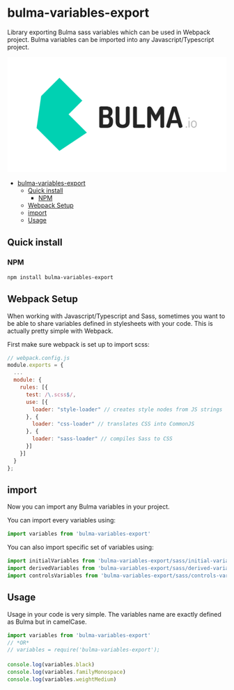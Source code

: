 # bulma-variables-export

Library exporting Bulma sass variables which can be used in Webpack project. Bulma variables can be imported into any Javascript/Typescript project.

![Bulma.io](https://raw.githubusercontent.com/jgthms/bulma/master/docs/images/bulma-banner.png)

- [bulma-variables-export](#bulma-variables-export)
  - [Quick install](#quick-install)
    - [NPM](#npm)
  - [Webpack Setup](#webpack-setup)
  - [import](#import)
  - [Usage](#usage)

## Quick install

### NPM

```sh
npm install bulma-variables-export
```

## Webpack Setup

When working with Javascript/Typescript and Sass, sometimes you want to be able to share variables defined in stylesheets with your code. This is actually pretty simple with Webpack.

First make sure webpack is set up to import scss:

```javascript
// webpack.config.js
module.exports = {
  ...
  module: {
    rules: [{
      test: /\.scss$/,
      use: [{
        loader: "style-loader" // creates style nodes from JS strings
      }, {
        loader: "css-loader" // translates CSS into CommonJS
      }, {
        loader: "sass-loader" // compiles Sass to CSS
      }]
    }]
  }
};
```

## import

Now you can import any Bulma variables in your project.

You can import every variables using:

```javascript
import variables from 'bulma-variables-export'
```

You can also import specific set of variables using:

```javascript
import initialVariables from 'bulma-variables-export/sass/initial-variables.scss'
import derivedVariables from 'bulma-variables-export/sass/derived-variables.scss'
import controlsVariables from 'bulma-variables-export/sass/controls-variables.scss'
```

## Usage

Usage in your code is very simple. The variables name are exactly defined as Bulma but in camelCase.

```javascript
import variables from 'bulma-variables-export'
// *OR*
// variables = require('bulma-variables-export');

console.log(variables.black)
console.log(variables.familyMonospace)
console.log(variables.weightMedium)
```
